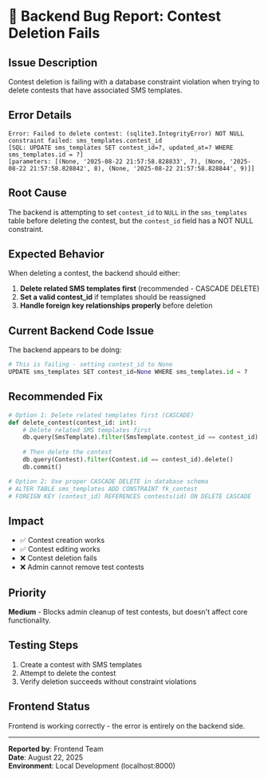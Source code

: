 # 🐛 Backend Bug Report: Contest Deletion Fails

## **Issue Description**
Contest deletion is failing with a database constraint violation when trying to delete contests that have associated SMS templates.

## **Error Details**
```
Error: Failed to delete contest: (sqlite3.IntegrityError) NOT NULL constraint failed: sms_templates.contest_id
[SQL: UPDATE sms_templates SET contest_id=?, updated_at=? WHERE sms_templates.id = ?]
[parameters: [(None, '2025-08-22 21:57:58.828833', 7), (None, '2025-08-22 21:57:58.828842', 8), (None, '2025-08-22 21:57:58.828844', 9)]]
```

## **Root Cause**
The backend is attempting to set `contest_id` to `NULL` in the `sms_templates` table before deleting the contest, but the `contest_id` field has a NOT NULL constraint.

## **Expected Behavior**
When deleting a contest, the backend should either:
1. **Delete related SMS templates first** (recommended - CASCADE DELETE)
2. **Set a valid contest_id** if templates should be reassigned
3. **Handle foreign key relationships properly** before deletion

## **Current Backend Code Issue**
The backend appears to be doing:
```python
# This is failing - setting contest_id to None
UPDATE sms_templates SET contest_id=None WHERE sms_templates.id = ?
```

## **Recommended Fix**
```python
# Option 1: Delete related templates first (CASCADE)
def delete_contest(contest_id: int):
    # Delete related SMS templates first
    db.query(SmsTemplate).filter(SmsTemplate.contest_id == contest_id).delete()
    
    # Then delete the contest
    db.query(Contest).filter(Contest.id == contest_id).delete()
    db.commit()

# Option 2: Use proper CASCADE DELETE in database schema
# ALTER TABLE sms_templates ADD CONSTRAINT fk_contest 
# FOREIGN KEY (contest_id) REFERENCES contests(id) ON DELETE CASCADE
```

## **Impact**
- ✅ Contest creation works
- ✅ Contest editing works  
- ❌ Contest deletion fails
- ❌ Admin cannot remove test contests

## **Priority**
**Medium** - Blocks admin cleanup of test contests, but doesn't affect core functionality.

## **Testing Steps**
1. Create a contest with SMS templates
2. Attempt to delete the contest
3. Verify deletion succeeds without constraint violations

## **Frontend Status**
Frontend is working correctly - the error is entirely on the backend side.

---

**Reported by**: Frontend Team  
**Date**: August 22, 2025  
**Environment**: Local Development (localhost:8000)
